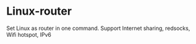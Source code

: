 # Linux-router

Set Linux as router in one command. Support Internet sharing, redsocks, Wifi hotspot, IPv6
